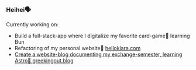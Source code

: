 ### Heihei🗣

Currently working on:
- Build a full-stack-app where I digitalize my favorite card-game👾 learning Bun
- Refactoring of my personal website🧃 <a href="https://www.helloklara.com">helloklara.com
- Create a website-blog documenting my exchange-semester, learning Astro🦑 <a href="https://greekingout.blog">greekingout.blog

<!--
**klarawust/klarawust** is a ✨ _special_ ✨ repository because its `README.md` (this file) appears on your GitHub profile.

Here are some ideas to get you started:

- 🔭 I’m currently working on ...
- 🌱 I’m currently learning ...
- 👯 I’m looking to collaborate on ...
- 🤔 I’m looking for help with ...
- 💬 Ask me about ...
- 📫 How to reach me: ...
- 😄 Pronouns: ...
- ⚡ Fun fact: ...
-->
